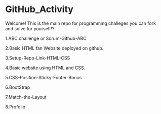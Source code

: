 # GitHub_Activity

Welcome! This is the main repo for programming challeges you can fork and solve for yourself!?

1.ABC challenge or Scrum-Github-ABC

2.Basic HTML fan Website deployed on github.

3.Setup-Repo-Link-HTML-CSS

4.Basic website using HTML and CSS.

5.CSS-Position-Sticky-Footer-Bonus

6.BootStrap

7.Match-the-Layout

8.Profolio
